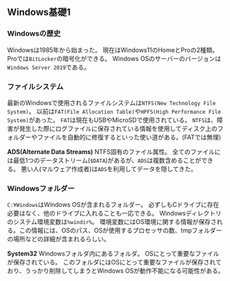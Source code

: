 ## Windows基礎1
### Windowsの歴史
Windowsは1985年から始まった。
現在はWindows11のHomeとProの2種類。
Proでは`BitLocker`の暗号化ができる。
Windows OSのサーバーのバージョンは`Windows Server 2019`である。

### ファイルシステム
最新のWindowsで使用されるファイルシステムは`NTFS(New Technology File System)`。
以前は`FAT(File Allocation Table)`や`HPFS(High Performance File System)`があった。
`FAT`は現在もUSBやMicroSDで使用されている。
`NTFS`は、障害が発生した際にログファイルに保存されている情報を使用してディスク上のフォルダーやファイルを自動的に修復するといった使い道がある。(FATでは無理)

**ADS(Alternate Data Streams)**
NTFS固有のファイル属性。
全てのファイルには最低1つのデータストリーム(`$DATA`)があるが、`ADS`は複数含めることができる。
悪い人(マルウェア作成者)は`ADS`を利用してデータを隠してきた。

### Windowsフォルダー
`C:¥Windows`はWindows OSが含まれるフォルダー。
必ずしもCドライブに存在必要はなく、他のドライブに入れることも一応できる。
Windowsディレクトリのシステム環境変数は`%windir%`。
環境変数にはOS環境に関する情報が保存される。この情報には、OSのパス、OSが使用するプロセッサの数、tmpフォルダーの場所などの詳細が含まれるらしい。

**System32**
Windowsフォルダ内にあるフォルダ。
OSにとって重要なファイルが保存されている。
このフォルダにはOSにとって重要なファイルが保存されており、うっかり削除してしまうとWindows OSが動作不能になる可能性がある。
